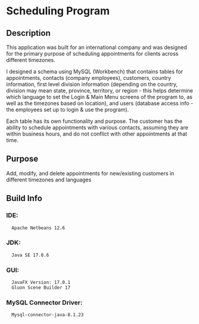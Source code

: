 # Scheduling Program 

## Description
This application was built for an international company and was designed for the primary purpose of scheduling appointments for clients across different timezones.

I designed a schema using MySQL (Workbench) that contains tables for appointments, contacts (company employees), customers, country information, first level division information (depending on the country, division may mean state, province, territory, or region - this helps determine which language to set the Login & Main Menu screens of the program to, as well as the timezones based on location), and users (database access info - the employees set up to login & use the program).

Each table has its own functionality and purpose. The customer has the ability to schedule appointments with various contacts, assuming they are within business hours, and do not conflict with other appointments at that time. 

## Purpose 
Add, modify, and delete appointments for new/existing customers in different timezones and languages

## Build Info
### IDE: 
      Apache Netbeans 12.6
### JDK: 
      Java SE 17.0.6
### GUI:
      JavaFX Version: 17.0.1
      Gluon Scene Builder 17
### MySQL Connector Driver:
      Mysql-connector-java-8.1.23



